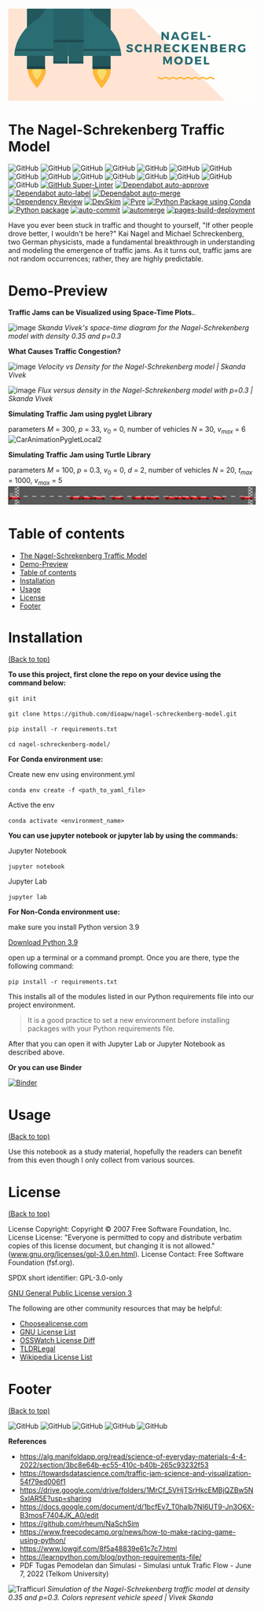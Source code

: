 <!-- Add banner here -->

![Banner](https://github.com/dioapw/nagel-schreckenberg-model/blob/main/header_git.png)

# The Nagel-Schrekenberg Traffic Model

<!-- Add buttons here -->

![GitHub](https://img.shields.io/github/last-commit/dioapw/nagel-schreckenberg-model)
![GitHub](https://img.shields.io/github/contributors/dioapw/nagel-schreckenberg-model)
![GitHub](https://img.shields.io/github/commit-activity/y/dioapw/nagel-schreckenberg-model)
![GitHub](https://img.shields.io/github/license/dioapw/nagel-schreckenberg-model)
![GitHub](https://img.shields.io/codefactor/grade/github/dioapw/nagel-schreckenberg-model/main)
![GitHub](https://img.shields.io/github/languages/top/dioapw/nagel-schreckenberg-model)
![GitHub](https://img.shields.io/github/languages/count/dioapw/nagel-schreckenberg-model)
![GitHub](https://img.shields.io/github/repo-size/dioapw/nagel-schreckenberg-model)
![GitHub](https://img.shields.io/github/languages/code-size/dioapw/nagel-schreckenberg-model)
![GitHub](https://img.shields.io/tokei/lines/github/dioapw/nagel-schreckenberg-model)
![GitHub](https://img.shields.io/github/directory-file-count/dioapw/nagel-schreckenberg-model)
![GitHub](https://img.shields.io/github/issues/dioapw/nagel-schreckenberg-model)
![GitHub](https://img.shields.io/github/issues-closed/dioapw/nagel-schreckenberg-model)
![GitHub](https://img.shields.io/github/issues-pr/dioapw/nagel-schreckenberg-model)
![GitHub](https://img.shields.io/github/issues-pr-closed/dioapw/nagel-schreckenberg-model)
[![GitHub Super-Linter](https://github.com/dioapw/nagel-schreckenberg-model/workflows/Lint%20Code%20Base/badge.svg)](https://github.com/marketplace/actions/super-linter)
[![Dependabot auto-approve](https://github.com/dioapw/nagel-schreckenberg-model/actions/workflows/dependabot-auto-approve.yml/badge.svg)](https://github.com/dioapw/nagel-schreckenberg-model/actions/workflows/dependabot-auto-approve.yml)
[![Dependabot auto-label](https://github.com/dioapw/nagel-schreckenberg-model/actions/workflows/dependabot-auto-label.yml/badge.svg)](https://github.com/dioapw/nagel-schreckenberg-model/actions/workflows/dependabot-auto-label.yml)
[![Dependabot auto-merge](https://github.com/dioapw/nagel-schreckenberg-model/actions/workflows/dependabot-auto-merge.yml/badge.svg)](https://github.com/dioapw/nagel-schreckenberg-model/actions/workflows/dependabot-auto-merge.yml)
[![Dependency Review](https://github.com/dioapw/nagel-schreckenberg-model/actions/workflows/dependency-review.yml/badge.svg)](https://github.com/dioapw/nagel-schreckenberg-model/actions/workflows/dependency-review.yml)
[![DevSkim](https://github.com/dioapw/nagel-schreckenberg-model/actions/workflows/devskim.yml/badge.svg)](https://github.com/dioapw/nagel-schreckenberg-model/actions/workflows/devskim.yml)
[![Pyre](https://github.com/dioapw/nagel-schreckenberg-model/actions/workflows/pyre.yml/badge.svg)](https://github.com/dioapw/nagel-schreckenberg-model/actions/workflows/pyre.yml)
[![Python Package using Conda](https://github.com/dioapw/nagel-schreckenberg-model/actions/workflows/python-package-conda.yml/badge.svg)](https://github.com/dioapw/nagel-schreckenberg-model/actions/workflows/python-package-conda.yml)
[![Python package](https://github.com/dioapw/nagel-schreckenberg-model/actions/workflows/python_env.yml/badge.svg)](https://github.com/dioapw/nagel-schreckenberg-model/actions/workflows/python_env.yml)
[![auto-commit](https://github.com/dioapw/nagel-schreckenberg-model/actions/workflows/auto_commit.yml/badge.svg)](https://github.com/dioapw/nagel-schreckenberg-model/actions/workflows/auto_commit.yml)
[![automerge](https://github.com/dioapw/nagel-schreckenberg-model/actions/workflows/automerge.yml/badge.svg)](https://github.com/dioapw/nagel-schreckenberg-model/actions/workflows/automerge.yml)
[![pages-build-deployment](https://github.com/dioapw/nagel-schreckenberg-model/actions/workflows/pages/pages-build-deployment/badge.svg)](https://github.com/dioapw/nagel-schreckenberg-model/actions/workflows/pages/pages-build-deployment)

<!-- Describe your project in brief -->

Have you ever been stuck in traffic and thought to yourself, "If other people drove better, I wouldn't be here?" Kai Nagel and Michael Schreckenberg, two German physicists, made a fundamental breakthrough in understanding and modeling the emergence of traffic jams. As it turns out, traffic jams are not random occurrences; rather, they are highly predictable.

# Demo-Preview
<!-- Add a demo for your project -->

**Traffic Jams can be Visualized using Space-Time Plots.**.

![image](https://user-images.githubusercontent.com/55073908/178119716-3077ad87-61b1-4205-bf99-dbd13e1972eb.png)
*Skanda Vivek's space-time diagram for the Nagel-Schrekenberg model with density 0.35 and p=0.3*

**What Causes Traffic Congestion?**

![image](https://user-images.githubusercontent.com/55073908/178119724-b9e4b640-1f60-4c70-9e94-812bd3636715.png)
*Velocity vs Density for the Nagel-Schrekenberg model | Skanda Vivek*

![image](https://user-images.githubusercontent.com/55073908/178119728-78b26098-b60a-49b9-ae4e-6c4cd48cb885.png)
*Flux versus density in the Nagel-Schrekenberg model with p=0.3 | Skanda Vivek*

**Simulating Traffic Jam using pyglet Library**

parameters $M$ = 300, $p$ = 33, $v_{0}$ = 0, number of vehicles $N$ = 30, $v_{max}$ = 6
![CarAnimationPygletLocal2](car_animation_pyglet_2.gif "animation_2")

**Simulating Traffic Jam using Turtle Library**

parameters $M$ = 100, $p$ = 0.3, $v_{0}$ = 0, $d$ = 2, number of vehicles $N$ = 20, $t_{max}$ = 1000, $v_{max}$ = 5
![CarAnimationTurtleLocal](car_animation_turtle.gif "animation_3")

# Table of contents

- [The Nagel-Schrekenberg Traffic Model](#the-nagel-schrekenberg-traffic-model)
- [Demo-Preview](#demo-preview)
- [Table of contents](#table-of-contents)
- [Installation](#installation)
- [Usage](#usage)
- [License](#license)
- [Footer](#footer)

# Installation
[(Back to top)](#table-of-contents)

**To use this project, first clone the repo on your device using the command below:**

```git init```

```git clone https://github.com/dioapw/nagel-schreckenberg-model.git```

```pip install -r requirements.txt```

```cd nagel-schreckenberg-model/```

**For Conda environment use:**

Create new env using environment.yml

```conda env create -f <path_to_yaml_file>```

Active the env

```conda activate <environment_name>```

**You can use jupyter notebook or jupyter lab by using the commands:**

Jupyter Notebook

```jupyter notebook```

Jupyter Lab

```jupyter lab```

**For Non-Conda environment use:**

make sure you install Python version 3.9

[Download Python 3.9](https://www.python.org/downloads/release/python-390/)

open up a terminal or a command prompt. Once you are there, type the following command:

```pip install -r requirements.txt```

This installs all of the modules listed in our Python requirements file into our project environment.

> It is a good practice to set a new environment before installing packages with your Python requirements file.

After that you can open it with Jupyter Lab or Jupyter Notebook as described above.

**Or you can use Binder**

[![Binder](https://mybinder.org/badge_logo.svg)](https://mybinder.org/v2/gh/dioapw/nagel-schreckenberg-model/main?urlpath=tree)

# Usage
[(Back to top)](#table-of-contents)

Use this notebook as a study material, hopefully the readers can benefit from this even though I only collect from various sources.

# License
[(Back to top)](#table-of-contents)

License Copyright: Copyright © 2007 Free Software Foundation, Inc.
License License: "Everyone is permitted to copy and distribute verbatim copies of this license document, but changing it is not allowed." (www.gnu.org/licenses/gpl-3.0.en.html).
License Contact: Free Software Foundation (fsf.org).

SPDX short identifier: GPL-3.0-only

[GNU General Public License version 3](https://opensource.org/licenses/GPL-3.0)

The following are other community resources that may be helpful:

- [Choosealicense.com](http://choosealicense.com/) 
- [GNU License List](http://www.gnu.org/licenses/license-list.en.html)
- [OSSWatch License Diff](http://oss-watch.ac.uk/apps/licdiff/)
- [TLDRLegal](https://tldrlegal.com/)
- [Wikipedia License List](https://en.wikipedia.org/wiki/Comparison_of_free_and_open-source_software_licenses)

# Footer
[(Back to top)](#table-of-contents)

<!-- Add the footer here -->

![GitHub](https://img.shields.io/github/followers/dioapw?style=social)
![GitHub](https://img.shields.io/github/forks/dioapw/nagel-schreckenberg-model?style=social)
![GitHub](https://img.shields.io/github/stars/dioapw/nagel-schreckenberg-model?style=social)
![GitHub](https://img.shields.io/github/stars/dioapw?style=social)
![GitHub](https://img.shields.io/github/watchers/dioapw/nagel-schreckenberg-model?style=social)

**References**
- https://alg.manifoldapp.org/read/science-of-everyday-materials-4-4-2022/section/3bc8e64b-ec55-410c-b40b-265c93232f53
- https://towardsdatascience.com/traffic-jam-science-and-visualization-54f79ed006f1
- https://drive.google.com/drive/folders/1MrCf_5VHjTSrHkcEMBjQZBw5NSxlAR5E?usp=sharing
- https://docs.google.com/document/d/1bcfEv7_T0halb7NI6UT9-Jn3O6X-B3mosF7404JK_A0/edit
- https://github.com/rheum/NaSchSim
- https://www.freecodecamp.org/news/how-to-make-racing-game-using-python/
- https://www.lowgif.com/8f5a48839e61c7c7.html
- https://learnpython.com/blog/python-requirements-file/
- PDF Tugas Pemodelan dan Simulasi - Simulasi untuk Trafic Flow - June 7, 2022 (Telkom University)

![Trafficurl](https://alg.manifoldapp.org/api/proxy/ingestion_sources/c40c5285-d279-4085-ac37-fc4eeb9c4b62)
*Simulation of the Nagel-Schrekenberg traffic model at density 0.35 and p=0.3. Colors represent vehicle speed | Vivek Skanda*
